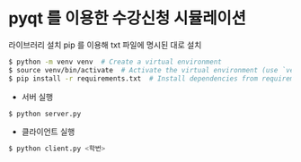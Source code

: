 # pyqt 를 이용한 수강신청 시뮬레이션

라이브러리 설치
pip 를 이용해 txt 파일에 명시된 대로 설치

```sh
$ python -m venv venv  # Create a virtual environment
$ source venv/bin/activate  # Activate the virtual environment (use `venv\Scripts\activate` on Windows)
$ pip install -r requirements.txt  # Install dependencies from requirements.txt
```

* 서버 실행

```sh
$ python server.py
```

* 클라이언트 실행

```sh
$ python client.py <학번>
```
